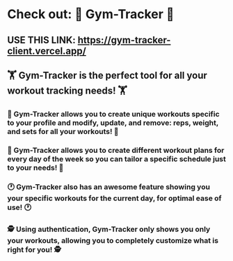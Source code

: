 # Check out: 💪 __Gym-Tracker__ 💪
## USE THIS LINK: https://gym-tracker-client.vercel.app/
## 🏋️ Gym-Tracker is the perfect tool for **all** your workout tracking needs! 🏋️
### 🧠 Gym-Tracker allows you to create **unique workouts** specific to **your profile** and **modify, update, and remove: reps, weight, and sets** for all your workouts! 🧠
### 📆 Gym-Tracker allows you to create different workout plans for **every day of the week** so you can tailor a specific schedule just to your needs! 📆
### 🕐 Gym-Tracker also has an **awesome** feature showing you your specific workouts for the **current day, for optimal ease of use**! 🕐
### 🕵️ Using authentication, Gym-Tracker only shows you only **your workouts**, allowing you to completely customize what is right for you! 🕵️

